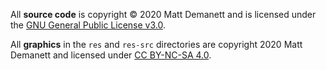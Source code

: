 All **source code** is copyright © 2020 Matt Demanett and is licensed under the [GNU General Public License v3.0](gpl-3.0.txt).

All **graphics** in the `res` and `res-src` directories are copyright 2020 Matt Demanett and licensed under [CC BY-NC-SA 4.0](https://creativecommons.org/licenses/by-nc-sa/4.0/).
